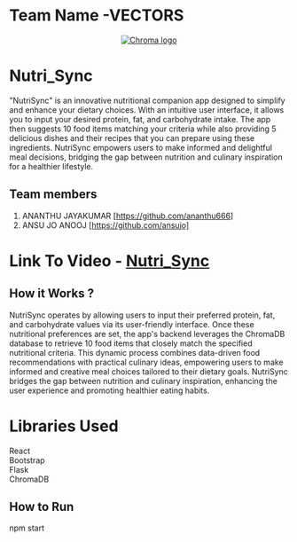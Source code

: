 # Team Name -VECTORS



<p align="center">
  <a href="https://trychroma.com"><img src="https://user-images.githubusercontent.com/891664/227103090-6624bf7d-9524-4e05-9d2c-c28d5d451481.png" alt="Chroma logo"></a>
</p>

# Nutri_Sync
"NutriSync" is an innovative nutritional companion app designed to simplify and enhance your dietary choices. With an intuitive user interface, it allows you to input your desired protein, fat, and carbohydrate intake. The app then suggests 10 food items matching your criteria while also providing 5 delicious dishes and their recipes that you can prepare using these ingredients. NutriSync empowers users to make informed and delightful meal decisions, bridging the gap between nutrition and culinary inspiration for a healthier lifestyle.

## Team members
1. ANANTHU JAYAKUMAR [https://github.com/ananthu666]
2. ANSU JO ANOOJ [https://github.com/ansujo]

# Link To Video - [Nutri_Sync](https://youtu.be/KhxVzsOxQHA)

## How it Works ?
NutriSync operates by allowing users to input their preferred protein, fat, and carbohydrate values via its user-friendly interface. Once these nutritional preferences are set, the app's backend leverages the ChromaDB database to retrieve 10 food items that closely match the specified nutritional criteria. This dynamic process combines data-driven food recommendations with practical culinary ideas, empowering users to make informed and creative meal choices tailored to their dietary goals. NutriSync bridges the gap between nutrition and culinary inspiration, enhancing the user experience and promoting healthier eating habits.

# Libraries Used
  React<br>
  Bootstrap<br>
  Flask<br>
  ChromaDB<br>
  


## How to Run
npm start 
